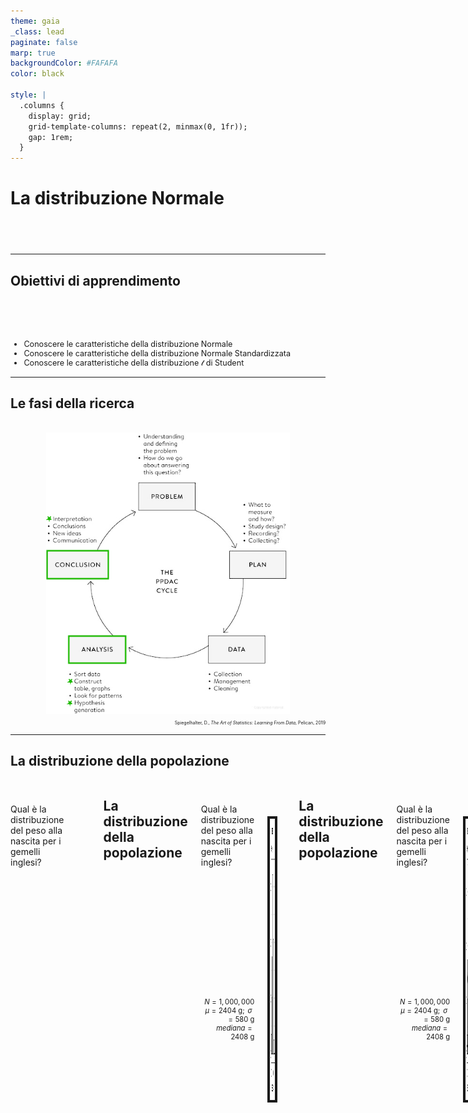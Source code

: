 ```yaml
---
theme: gaia
_class: lead
paginate: false
marp: true
backgroundColor: #FAFAFA
color: black

style: |
  .columns {
    display: grid;
    grid-template-columns: repeat(2, minmax(0, 1fr));
    gap: 1rem;
  }
---
```


<style>
section {
 font-family:  'Atkinson Hyperlegible', 'Helvetica', 'Arial', sans-serif;
}
</style>

<!-- ### Lezione 6 -->
# La distribuzione Normale
## &nbsp;

---
## Obiettivi di apprendimento

<span style="display:block; height:50px;"></span>

<div style="font-size: 90%">

- Conoscere le caratteristiche della distribuzione Normale
- Conoscere le caratteristiche della distribuzione Normale Standardizzata
- Conoscere le caratteristiche della distribuzione $\mathcal{t}$ di Student

</div>

---
## Le fasi della ricerca

<span style="display:block; height:2px;"></span>

<center>
<img src="./img/normal/PPDAC.png" img height="450px" border="0px"/>
</center>

<div style="font-size: 50%" align="right">

Spiegelhalter, D., *The Art of Statistics: Learning From Data*, Pelican, 2019

</div>




<!-- We see that the measures used to summarize data sets in Chapter 2 can be applied as descriptions of a population too – the difference is that terms such as mean and standard deviation are known as statistics when describing a set of data, and parameters when describing a population. -->

---
## La distribuzione della popolazione

<div class="columns">
<div>

<span style="display:block; height:10px;"></span>

Qual &egrave; la distribuzione del peso alla nascita per i gemelli inglesi?

</div>
<div>
<span style="display:block; height:30px;"></span>

</div>

<!-- We have already discussed the concept of a data distribution – the pattern the data makes, sometimes known as the empirical or sample distribution. Next we must tackle the concept of a population distribution – the pattern in the whole group of interest.

Supponiamo di voler sapere qual e' il peso alla nascita dei gemelli, mono e di zigoti inglesi. 
 -->

---
## La distribuzione della popolazione

<div class="columns">
<div>

<span style="display:block; height:10px;"></span>

Qual &egrave; la distribuzione del peso alla nascita per i gemelli inglesi?

<span style="display:block; height:180px;"></span>

<div style="font-size: 80%" align="right">

$N=1,000,000$
$\mu = 2404\text{ g}; \text{ } \sigma = 580\text{ g}$
$mediana = 2408\text{ g}$

</div>

</div>
<div>

<span style="display:block; height:30px;"></span>

<center>
<img src="./img/normal/Twin_BW_hist.png" img height="450px" border="4px"/>
</center>

</div>

<!-- The population distribution is the pattern made by the birth weights of all these babies, which we can obtain from TwinsUK data on the weights for 1M twins born in the UK from 1917 to 1998 to non-Hispanic white women – although this is not the entire set of twin births, it is such a large sample that we can take it as the population. (sono dati simulati a partire da dati reali) -->

---
## La distribuzione della popolazione

<div class="columns">
<div>

<span style="display:block; height:10px;"></span>

Qual &egrave; la distribuzione del peso alla nascita per i gemelli inglesi?

<span style="display:block; height:180px;"></span>

<div style="font-size: 80%" align="right">

$N=1,000,000$
$\mu = 2404\text{ g}; \text{ } \sigma = 580\text{ g}$
$mediana = 2408\text{ g}$

</div>

</div>
<div>

<span style="display:block; height:30px;"></span>

<center>
<img src="./img/normal/Twin_BW_hist_normale.png" img height="450px" border="4px"/>
</center>

</div>

<!-- The shape of this distribution is important. Measurements such as weight, income, height, and so on can, at least in principle, be as fine-grained as desired, and so can be considered ‘continuous’ quantities whose population distributions are smooth. The classic example is the ‘bell-shaped curve’, or normal distribution, first explored in detail by Carl Friedrich Gauss.

Theory shows that the normal distribution can be expected to occur for phenomena that are driven by large numbers of small influences, for example a complex physical trait that is not influenced by just a few genes. 

Figure shows a normal curve with the same mean and standard deviation as the recorded weights. The smooth normal curve and the histogram are gratifyingly close, and other complex traits such as height and cognitive skills also have approximately normal population distributions. 
-->

---
## La distribuzione Normale

<div class="columns">
<div>

<span style="display:block; height:80px;"></span>

- $\mathcal{N} = (\mu, \sigma^2)$
- $\text{moda} \equiv \text{media} \equiv \text{medana}$
- Simmetrica

</div>
<div>

<span style="display:block; height:30px;"></span>

<center>
<img src="./img/normal/Twin_BW_normale.png" img height="450px" border="4px"/>
</center>

</div>

<!-- The normal distribution is characterized by its mean, or expectation, and its standard deviation.

It is an impressive achievement to be able to summarize over a million births by just these two quantities. 
 -->

---
## La distribuzione Normale

<div class="columns">
<div>

<span style="display:block; height:40px;"></span>

- Area sottesa alla curva $= 1$
- proporzione $\equiv$ probabilit&agrave;

<span style="display:block; height:140px;"></span>

<div style="font-size: 80%" align="right">

$\text{``very low birth weight"} < 1500 \text{ g}$
$\text{Gemelli ``very low birth weight"} = 6\%$
$\mathcal{P}(\text{``ßvery low birth weight"}) = 0.06$


</div>

</div>
<div>

<span style="display:block; height:30px;"></span>

<center>
<img src="./img/normal/Twin_BW_normale_area.png" img height="450px" border="4px"/>
</center>

</div>

<!-- il fatto che l'area e' 1 dipende dal fatto che la normale sia una distribuzione di probabilita'

For medical rather than statistical reasons, babies below 1,500 g ‘very low birth weight’. Figure 3.2(d) shows that we would expect 6% of babies in this group to be very low birth weight – in fact the actual number is ~74K (0.7%), in close agreement with the prediction from the normal curve. 

 -->

---
### Esercizio #1

<div class="columns">
<div>

<span style="display:block; height:10px;"></span>

<div style="font-size: 85%">

:question: &nbsp;&nbsp;&nbsp; Qual &egrave; la curva con la media
&nbsp;&nbsp;&nbsp;&nbsp;&nbsp;&nbsp;&nbsp;&nbsp; pi&ugrave; grande?

&nbsp;&nbsp;&nbsp;&nbsp;&nbsp;&nbsp;&nbsp;&nbsp; a) Verde
&nbsp;&nbsp;&nbsp;&nbsp;&nbsp;&nbsp;&nbsp;&nbsp; b) Blu
&nbsp;&nbsp;&nbsp;&nbsp;&nbsp;&nbsp;&nbsp;&nbsp; c) Gialla
&nbsp;&nbsp;&nbsp;&nbsp;&nbsp;&nbsp;&nbsp;&nbsp; d) Non lo posso sapere
&nbsp;&nbsp;&nbsp;&nbsp;&nbsp;&nbsp;&nbsp;&nbsp; e) Nessuna delle precedenti

</div>

</div>
<div>
<span style="display:block; height:80px;"></span>

<center>
<img src="./img/normal/1200px-Normal_Distribution_PDF.svg_covered.png" img height="300px" border="4px"/>
</center>

</div>
</div>

<span style="display:block; height:30px;"></span>


---
### Esercizio #2

<div class="columns">
<div>

<span style="display:block; height:10px;"></span>

<div style="font-size: 85%">

:question: &nbsp;&nbsp;&nbsp; Qual &egrave; la curva con la  
&nbsp;&nbsp;&nbsp;&nbsp;&nbsp;&nbsp;&nbsp;&nbsp; deviazione standard pi&ugrave; grande?

&nbsp;&nbsp;&nbsp;&nbsp;&nbsp;&nbsp;&nbsp;&nbsp; a) Verde
&nbsp;&nbsp;&nbsp;&nbsp;&nbsp;&nbsp;&nbsp;&nbsp; b) Blu
&nbsp;&nbsp;&nbsp;&nbsp;&nbsp;&nbsp;&nbsp;&nbsp; c) Gialla
&nbsp;&nbsp;&nbsp;&nbsp;&nbsp;&nbsp;&nbsp;&nbsp; d) Non lo posso sapere
&nbsp;&nbsp;&nbsp;&nbsp;&nbsp;&nbsp;&nbsp;&nbsp; e) Nessuna delle precedenti

</div>

</div>
<div>
<span style="display:block; height:80px;"></span>

<center>
<img src="./img/normal/1200px-Normal_Distribution_PDF.svg_covered.png" img height="300px" border="4px"/>
</center>

</div>
</div>

<span style="display:block; height:30px;"></span>


---
## La distribuzione Normale

<div class="columns">
<div>

<span style="display:block; height:0px;"></span>

<div style="font-size: 90%">

- Regola del 3 $\sigma$:
  - 68% dei valori osservati sono a 1 $\sigma$ dalla media
  - 95% sono a 2 $\sigma$
  - 99.7% sono a 3 $\sigma$

- Regola empirica:
  - valori $< 2 \sigma$ sono *"comuni"*
  - valori $> 2 \sigma$ sono *"inusuali"*  
  - valori $> 3 \sigma$ sono *"estremi"*  

</div>
</div>
<div>
<span style="display:block; height:80px;"></span>

<center>
<img src="./img/normal/Standard_Normal_Distribution.png" img height="370px" border="4px"/>
</center>

</div>

<!-- From the mathematical properties of the normal distribution, we know that roughly 95% of the population will be contained in the interval given by the mean ± two standard deviations, and 99.8% in the central ± three standard deviations. 

68% at 1SD -> valori comuni vs valori inusuali -->

---
## I valori estremi 

<span style="display:block; height:1px;"></span>

<center>
<img src="./img/normal/Boxplot_vs_PDF.svg.png" img height="480px" border="0px"/>
</center>

<!-- Se i dati sono distribuiti normalmente c'e' una corrispondenza tra 1.5IQR dal 1o e 3o quartile e le standard deviation dalla media 
1.5 IQR (fence of the boxplot) -> If the data are normally distributed, the fence will be 2.7 standard deviations from the mean, so cases outside of it will be quite rare (0.4%)
-->

---
### Esercizio #3

<div style="font-size: 90%">

:question: &nbsp;&nbsp;&nbsp; L'altezza della popolazione maschile italiana si distribuisce secondo
&nbsp;&nbsp;&nbsp;&nbsp;&nbsp;&nbsp;&nbsp;&nbsp;   una normale con media 170 cm e deviazione standard 9.5 cm

&nbsp;&nbsp;&nbsp;&nbsp;&nbsp;&nbsp;&nbsp;&nbsp; E' possibile calcolate i seguenti valori? Se s&igrave;, quali sono?

&nbsp;&nbsp;&nbsp;&nbsp;&nbsp;&nbsp;&nbsp;&nbsp; a) La mediana
&nbsp;&nbsp;&nbsp;&nbsp;&nbsp;&nbsp;&nbsp;&nbsp; b) La proporzione di italiani con altezza $>170 \text{ cm}$
&nbsp;&nbsp;&nbsp;&nbsp;&nbsp;&nbsp;&nbsp;&nbsp; c) I "range" di altezze considerabili come "inusuali" o "estremi"
&nbsp;&nbsp;&nbsp;&nbsp;&nbsp;&nbsp;&nbsp;&nbsp; d) L'altezza pi&ugrave; comune
&nbsp;&nbsp;&nbsp;&nbsp;&nbsp;&nbsp;&nbsp;&nbsp; e) L'italiano pi&ugrave; alto di sempre

</div>

---
### Esercizio #4

<span style="display:block; height:10px;"></span>

<div class="columns">
<div>

<center>
<img src="./img/sampling/table1_exercise.png" img height="410px" border="4px"/>
</center>


<div style="font-size: 50%" align="right">

Sikich, L. *et al.*, *Intranasal Oxytocin in Children and Adolescents with Autism Spectrum Disorder*, NEJM, 2021

</div>

</div>
<div>

<div style="font-size: 70%">

:question: &nbsp;&nbsp;&nbsp; Indicativamente, in quale range di et&agrave; &egrave; 
&nbsp;&nbsp;&nbsp;&nbsp;&nbsp;&nbsp;&nbsp;&nbsp; compreso il $68\%$ dei pazienti nel   
&nbsp;&nbsp;&nbsp;&nbsp;&nbsp;&nbsp;&nbsp;&nbsp; gruppo di intervento?

&nbsp;&nbsp;&nbsp;&nbsp;&nbsp;&nbsp;&nbsp;&nbsp; a) $3-17$ anni
&nbsp;&nbsp;&nbsp;&nbsp;&nbsp;&nbsp;&nbsp;&nbsp; b) $6.3-14.5$ anni
&nbsp;&nbsp;&nbsp;&nbsp;&nbsp;&nbsp;&nbsp;&nbsp; c) $4.1-16.7$ anni
&nbsp;&nbsp;&nbsp;&nbsp;&nbsp;&nbsp;&nbsp;&nbsp; d) Non &egrave; possibile dirlo 

</div>

<span style="display:block; height:100px;"></span>


</div>
</div>

---
### Esercizio #5

:question: &nbsp;&nbsp;&nbsp; Con quale probabilità si potrà trovare nella popolazione
&nbsp;&nbsp;&nbsp;&nbsp;&nbsp;&nbsp;&nbsp;&nbsp; soggetti con valori superiori al terzo quartile?

&nbsp;&nbsp;&nbsp;&nbsp;&nbsp;&nbsp;&nbsp;&nbsp; a) 25%
&nbsp;&nbsp;&nbsp;&nbsp;&nbsp;&nbsp;&nbsp;&nbsp; b) 50%
&nbsp;&nbsp;&nbsp;&nbsp;&nbsp;&nbsp;&nbsp;&nbsp; c) 75%
&nbsp;&nbsp;&nbsp;&nbsp;&nbsp;&nbsp;&nbsp;&nbsp; d) Servono pi&ugrave; informazioni per poter rispondere

<span style="display:block; height:40px;"></span>

---
## Proporzione $\equiv$ probabilit&agrave;

<div class="columns">
<div>

<span style="display:block; height:20px;"></span>

- 6% dei gemelli sono "very low birth weight"
- La probabilit&agrave; essere "very low birth weight" &egrave; 0.06

<span style="display:block; height:20px;"></span>

<div align="right">
Ma come &egrave; stato calcolato?
</div>

</div>
<div>

<span style="display:block; height:30px;"></span>

<center>
<img src="./img/normal/Twin_BW_normale_area.png" img height="450px" border="4px"/>
</center>

</div>

---
## La standardizzazione

<div class="columns">
<div>

<span style="display:block; height:30px;"></span>

- $\mathcal{N} = (\mu, \sigma^2) \rightarrow Z = (0, 1)$

</div>
<div>

<span style="display:block; height:60px;"></span>

<center>
<img src="./img/normal/n2z_1.png" img height="400px" border="4px"/>
</center>
</div>

<!-- Utilizzando una procedura chiamata standardizzazione

Magenta: mu=4, sd=1.5 -->

---
## La standardizzazione

<div class="columns">
<div>

<span style="display:block; height:30px;"></span>

- $\mathcal{N} = (\mu, \sigma^2) \rightarrow Z = (0, 1)$

- $z = \frac{x - \mu}{}$

</div>
<div>

<span style="display:block; height:60px;"></span>

<center>
<img src="./img/normal/n2z_2.png" img height="400px" border="4px"/>
</center>
</div>

---
## La standardizzazione

<div class="columns">
<div>

<span style="display:block; height:30px;"></span>

- $\mathcal{N} = (\mu, \sigma^2) \rightarrow Z = (0, 1)$

- $z = \frac{x - \mu}{\sigma}$

</div>
<div>

<span style="display:block; height:60px;"></span>

<center>
<img src="./img/normal/n2z_3.png" img height="400px" border="4px"/>
</center>
</div>

---
## La distribuzione Normale standardizzata

<div class="columns">
<div>

<span style="display:block; height:30px;"></span>

- $\mathcal{N} = (\mu, \sigma^2) \rightarrow Z = (0, 1)$

- $z = \frac{x - \mu}{\sigma}$

</div>
<div>

<center>
<img src="./img/normal/normal_table.jpg" img height="550px" border="4px"/>
</center>
</div>
</div>

<!-- 
this is also known as her Z-score, which simply measures how many standard deviations a data-point is from the mean.

E perche la SND ci piace? Perche' esistono delle tavole che ci dicono qual e' l'area sottesa  ad una certa porzione della curva, che corrispondono alla probabilita' di trovare (nel caso di queste tavole) un valore < di quello osservato (area colorata)

Ci sono diverse versioni di queste tabelle, per esempio quella complementare che riporta l'area per la zona bianca (probabilita' di osservare valori piu' estremi) -->

---
## Calcoliamo la probabilit&agrave;/proporzione

<div class="columns">
<div>

<span style="display:block; height:30px;"></span>

:pushpin: &nbsp;&nbsp;&nbsp; $\mu = 2404\text{ g}; \text{ } \sigma = 580\text{ g}$

&nbsp;&nbsp;&nbsp;&nbsp;&nbsp;&nbsp;&nbsp;&nbsp;

</div>
<div>

<span style="display:block; height:360px;"></span>

</div>
</div>

&nbsp;&nbsp;&nbsp;&nbsp;&nbsp;&nbsp;&nbsp;&nbsp; $\mathcal{P}(x < 1500 \text{ g}) = \text{ ?}$

---
## Calcoliamo la probabilit&agrave;/proporzione

<div class="columns">
<div>

<span style="display:block; height:30px;"></span>

:pushpin: &nbsp;&nbsp;&nbsp; $\mu = 2404\text{ g}; \text{ } \sigma = 580\text{ g}$

&nbsp;&nbsp;&nbsp;&nbsp;&nbsp;&nbsp;&nbsp;&nbsp; $\mathcal{z} = \frac{x - \mu}{\sigma} =  \frac{1500\text{ g} - 2404\text{ g}}{580\text{ g}}$
&nbsp;&nbsp;&nbsp;&nbsp;&nbsp;&nbsp;&nbsp;&nbsp;&nbsp;&nbsp;&nbsp;&nbsp; $= -1.56$

</div>
<div>

<span style="display:block; height:60px;"></span>

<center>
<img src="./img/normal/normal_table_zoom.jpg" img height="280px" border="4px"/>
</center> 

</div>
</div>

&nbsp;&nbsp;&nbsp;&nbsp;&nbsp;&nbsp;&nbsp;&nbsp; $\mathcal{P}(x < 1500 \text{ g}) = \text{ ?}$

---
## Calcoliamo la probabilit&agrave;/proporzione

<div class="columns">
<div>

<span style="display:block; height:30px;"></span>

:pushpin: &nbsp;&nbsp;&nbsp; $\mu = 2404\text{ g}; \text{ } \sigma = 580\text{ g}$

&nbsp;&nbsp;&nbsp;&nbsp;&nbsp;&nbsp;&nbsp;&nbsp; $\mathcal{z} = \frac{x - \mu}{\sigma} =  \frac{1500\text{ g} - 2404\text{ g}}{580\text{ g}}$
&nbsp;&nbsp;&nbsp;&nbsp;&nbsp;&nbsp;&nbsp;&nbsp;&nbsp;&nbsp;&nbsp;&nbsp; $= -1.56$

</div>
<div>

<span style="display:block; height:160px;"></span>

<center>
<img src="./img/normal/area_normal_symmetrical.png" img height="180px" border="4px"/>
</center> 

</div>
</div>

&nbsp;&nbsp;&nbsp;&nbsp;&nbsp;&nbsp;&nbsp;&nbsp; $\mathcal{P}(x < 1500 \text{ g}) = \text{ ?}$

<!-- Fare vedere che la curva e' simmetrica quindi possiamo usare 1.56 per conoscere l'area -->

---
## Calcoliamo la probabilit&agrave;/proporzione

<div class="columns">
<div>

<span style="display:block; height:30px;"></span>

:pushpin: &nbsp;&nbsp;&nbsp; $\mu = 2404\text{ g}; \text{ } \sigma = 580\text{ g}$

&nbsp;&nbsp;&nbsp;&nbsp;&nbsp;&nbsp;&nbsp;&nbsp; $\mathcal{z} = \frac{x - \mu}{\sigma} =  \frac{1500\text{ g} - 2404\text{ g}}{580\text{ g}}$
&nbsp;&nbsp;&nbsp;&nbsp;&nbsp;&nbsp;&nbsp;&nbsp;&nbsp;&nbsp;&nbsp;&nbsp; $= -1.56$

</div>
<div>

<span style="display:block; height:60px;"></span>

<center>
<img src="./img/normal/normal_table_zoom_example.jpg" img height="280px" border="4px"/>
</center> 

</div>
</div>

&nbsp;&nbsp;&nbsp;&nbsp;&nbsp;&nbsp;&nbsp;&nbsp; $\mathcal{P}(x < 1500 \text{ g}) = 1 - 0.9406 = 0.0594 \rightarrow 5.94\%$

---
### Esercizio #6

<div style="font-size: 80%" >

:question: &nbsp;&nbsp;&nbsp; Non sapendo che il bambino ha un gemello, il pediatra dice alla madre che un
&nbsp;&nbsp;&nbsp;&nbsp;&nbsp;&nbsp;&nbsp;&nbsp; peso alla nascita inferiore ai $2500$g &egrave; inusuale. La madre deve preoccuparsi?

</div>

<div class="columns">
<div>

<span style="display:block; height:30px;"></span>

<div style="font-size: 80%" >

&nbsp;&nbsp;&nbsp;&nbsp;&nbsp;&nbsp;&nbsp;&nbsp; $\mu = 2404\text{ g}; \text{ } \sigma = 580\text{ g}$

</div>

<span style="display:block; height:170px;"></span>


</div>
<div>

<span style="display:block; height:60px;"></span>

<center>
<img src="./img/normal/normal_table_zoom.jpg" img height="280px" border="4px"/>
</center> 

</div>
</div>

<!-- For medical rather than statistical reasons, babies below 2,500 g are considered ‘low birth weight’, and those below 1,500 g ‘very low birth weight’.  -->

---
### Esercizio #7

:question: &nbsp;&nbsp;&nbsp; Abbiamo una distribuzione Normale $\mathcal{N} = (0, 1)$. Qual &egrave; il 
&nbsp;&nbsp;&nbsp;&nbsp;&nbsp;&nbsp;&nbsp;&nbsp; valore della sua mediana?

&nbsp;&nbsp;&nbsp;&nbsp;&nbsp;&nbsp;&nbsp;&nbsp; a) 0
&nbsp;&nbsp;&nbsp;&nbsp;&nbsp;&nbsp;&nbsp;&nbsp; b) 1
&nbsp;&nbsp;&nbsp;&nbsp;&nbsp;&nbsp;&nbsp;&nbsp; c) 2
&nbsp;&nbsp;&nbsp;&nbsp;&nbsp;&nbsp;&nbsp;&nbsp; d) Servono pi&ugrave; informazioni per poter rispondere

<span style="display:block; height:30px;"></span>

---
## $\mathcal{t}$ di Student

<div class="columns">
<div>

<span style="display:block; height:1px;"></span>

<div style="font-size: 85%" >

- Non posso approssimare a una normale
- Uso la $\mathcal{t}$ di Student
  
</div>

</div>
<div>

<span style="display:block; height:5px;"></span>

<center>
<img src="./img/normal/tdist.png" img height="450px" border="4px"/>
</center>

</div>
</div>

<!-- Quando la dimensione campionaria e' grande la nostra fiducia nell'approssimare sigma con la varianza campionaria e' ben riposta  e possiamo usare la normale per il calcolo dei CI, ma cosa succede quando i campioni soo piccoli? Usiamo la distribuzione  di Student

- &egrave; una famiglia di distribuzioni, 1 per ogni valore campionario n-1

Come la normale:
- ha media 0
- &egrave; simmetrica
- ha varianza >1 che si avvicina a 1 al crescere di N


Meno appuntita al centro e code pi&ugrave; alte
 -->

---
## $\mathcal{t}$ di Student 

<div class="columns">
<div>

<span style="display:block; height:1px;"></span>

<div style="font-size: 85%" >

- Non posso approssimare a una normale
- Uso la $\mathcal{t}$ di Student
  - considera i gradi di libert&agrave; $(\mathcal{df})$
  - per un campione di dimensione $n \rightarrow \mathcal{df} = n -1$
  <!-- - per due campioni di dimensione $n_1 \land n_2 \rightarrow \mathcal{df} = n_1 -1 + n_2 - 1 =$
   &nbsp;&nbsp;&nbsp;&nbsp;&nbsp;&nbsp;&nbsp;&nbsp;&nbsp;&nbsp;&nbsp;&nbsp;&nbsp;&nbsp;&nbsp;&nbsp;&nbsp;&nbsp;&nbsp;&nbsp;&nbsp;&nbsp; $= n_1 + n_2 -2$ -->

</div>

</div>
<div>

<span style="display:block; height:5px;"></span>

<center>
<img src="./img/normal/tdist.png" img height="450px" border="4px"/>
</center>

</div>
</div>

<!-- una famiglia di distribuzioni, 1 per ogni valore campionario n-1

 infatti la t-dist tiene conto dei valori campionari n-1, detti anche Gradi di liberta', che misurano la quantità di informazione disponibile nei dati che può essere usata per stimare sigma (affidabilità della stima s)

All’aumentare di n (e dei GdL) la stima di sigma attraverso s è sempre più affidabile: con n grande la distribuzione t si avvicina alla distribuzione normale
 -->

---
## $\mathcal{t}$ di Student 

<div class="columns">
<div>

<span style="display:block; height:1px;"></span>

<div style="font-size: 85%" >

- Non posso approssimare a una normale
- Uso la $\mathcal{t}$ di Student
  - considera i gradi di libert&agrave; $(\mathcal{df})$
  - per un campione di dimensione $n \rightarrow \mathcal{df} = n -1$
  <!-- - per due campioni di dimensione $n_1 \land n_2 \rightarrow \mathcal{df} = n_1 -1 + n_2 - 1 =$
   &nbsp;&nbsp;&nbsp;&nbsp;&nbsp;&nbsp;&nbsp;&nbsp;&nbsp;&nbsp;&nbsp;&nbsp;&nbsp;&nbsp;&nbsp;&nbsp;&nbsp;&nbsp;&nbsp;&nbsp;&nbsp;&nbsp; $= n_1 + n_2 -2$
   &nbsp;&nbsp;&nbsp;&nbsp;&nbsp;&nbsp;&nbsp;&nbsp;&nbsp;&nbsp;&nbsp; $\text{95\% CI} = (\bar{x} - \mathcal{t} \times \hat{SE}; \text{ } \bar{x} + \mathcal{t} \times \hat{SE})$ -->
</div>

</div>
<div>

<center>
<img src="./img/normal/tdist_table.png" img height="550px" border="4px"/>
</center>

</div>
</div>

<!-- Il procedimento per la costruzione dei CI e' lo stesso, quello che cambia e' la tavola da dove andiamo ad estrare il coefficiente di attendibilita' (t) 

Attenzione sempre al fatto che la distribuzione di t è diversa per ciascuno dei gl: usare le tavole corrette!!! -->

---
## $\mathcal{t}$ di Student

<div class="columns">
<div>

<span style="display:block; height:1px;"></span>

<div style="font-size: 85%" >

- Non posso approssimare a una normale
- Uso la $\mathcal{t}$ di Student
  - considera i gradi di libert&agrave; $(\mathcal{df})$
  - per un campione di dimensione $n \rightarrow \mathcal{df} = n -1$
  <!-- - per due campioni di dimensione $n_1 \land n_2 \rightarrow \mathcal{df} = n_1 -1 + n_2 - 1 =$
   &nbsp;&nbsp;&nbsp;&nbsp;&nbsp;&nbsp;&nbsp;&nbsp;&nbsp;&nbsp;&nbsp;&nbsp;&nbsp;&nbsp;&nbsp;&nbsp;&nbsp;&nbsp;&nbsp;&nbsp;&nbsp;&nbsp; $= n_1 + n_2 -2$
   &nbsp;&nbsp;&nbsp;&nbsp;&nbsp;&nbsp;&nbsp;&nbsp;&nbsp;&nbsp;&nbsp; $\text{95\% CI} = (\bar{x} - \mathcal{t} \times \hat{SE}; \text{ } \bar{x} + \mathcal{t} \times \hat{SE})$ -->
</div>

</div>
<div>

<center>
<img src="./img/normal/tdist_table_zoom.png" img height="550px" border="4px"/>
</center>

</div>
</div>

<!-- Piccoli == <30 circa  -->

---
### Cosa abbiamo imparato in questa lezione?

<span style="display:block; height:0px;"></span>

<div style="font-size: 90%">

- Diversi fenomeni naturali sono normalmente distribuiti
- La normale &egrave; definita dalla sua media e deviazione standard e corrisponde a una distribuzione di probabilit&agrave;
- La distribuzione (normale) di una popolazione ci fornisce la probabilit&agrave; di estrarre un individuo da quella popolazione ma anche la sua frequenza 
- Se i dati sono normalmente distribuiti, il 68% della popolazione si trova a 1 SD dalla media, il 95% a 2 SD e il 99.7% a 3 SD
- Per campioni piccoli ($n < 30$), usiamo la distribuzione $\mathcal{t}$ di Student per ottenere una probabilit&agrave; 

</div>
